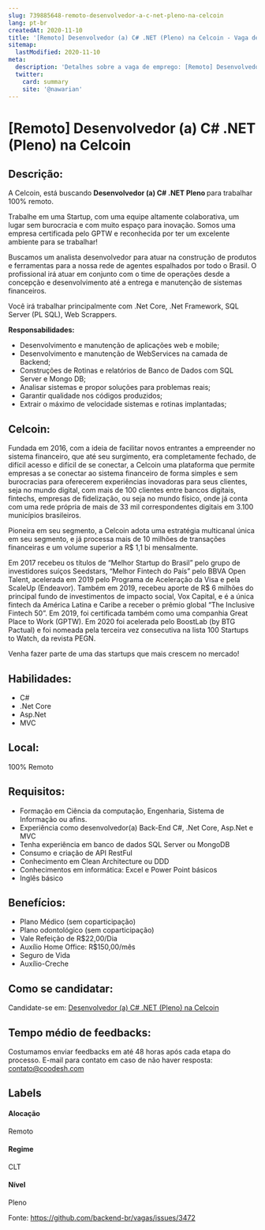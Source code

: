 ```yaml
---
slug: 739885648-remoto-desenvolvedor-a-c-net-pleno-na-celcoin
lang: pt-br
createdAt: 2020-11-10
title: '[Remoto] Desenvolvedor (a) C# .NET (Pleno) na Celcoin - Vaga de Emprego'
sitemap:
  lastModified: 2020-11-10
meta:
  description: 'Detalhes sobre a vaga de emprego: [Remoto] Desenvolvedor (a) C# .NET (Pleno) na Celcoin'
  twitter:
    card: summary
    site: '@nawarian'
---
```


# [Remoto] Desenvolvedor (a) C# .NET (Pleno) na Celcoin

## Descrição: 
 <p>A Celcoin, está buscando <strong>Desenvolvedor (a) C# .NET Pleno </strong>para trabalhar 100% remoto.</p>
<p>Trabalhe em uma Startup, com uma equipe altamente colaborativa, um lugar sem burocracia e com muito espaço para inovação. Somos uma empresa certificada pelo GPTW e reconhecida por ter um excelente ambiente para se trabalhar!</p>
<p>Buscamos um analista desenvolvedor para atuar na construção de produtos e ferramentas para a nossa rede de agentes espalhados por todo o Brasil. O profissional irá atuar em conjunto com o time de operações desde a concepção e desenvolvimento até a entrega e manutenção de sistemas financeiros.</p>
<p>Você irá trabalhar principalmente com .Net Core, .Net Framework, SQL Server (PL SQL),  Web Scrappers.</p>
<p><strong>Responsabilidades:</strong></p>
<ul>
<li>Desenvolvimento e manutenção de aplicações web e mobile;</li>
<li>Desenvolvimento e manutenção de WebServices na camada de Backend;</li>
<li>Construções de Rotinas e relatórios de Banco de Dados com SQL Server e Mongo DB;</li>
<li>Analisar sistemas e propor soluções para problemas reais;</li>
<li>Garantir qualidade nos códigos produzidos;</li>
<li>Extrair o máximo de velocidade sistemas e rotinas implantadas;</li>
</ul>

## Celcoin: 
 <p>Fundada em 2016, com a ideia de facilitar novos entrantes a empreender no sistema financeiro, que até seu surgimento, era completamente fechado, de difícil acesso e difícil de se conectar, a Celcoin uma plataforma que permite empresas a se conectar ao sistema financeiro de forma simples e sem burocracias para oferecerem experiências inovadoras para seus clientes, seja no mundo digital, com mais de 100 clientes entre bancos digitais, fintechs, empresas de fidelização, ou seja no mundo físico, onde já conta com uma rede própria de mais de 33 mil correspondentes digitais em 3.100 municípios brasileiros.&nbsp;</p>
<p>Pioneira em seu segmento, a Celcoin adota uma estratégia multicanal única em seu segmento, e já processa mais de 10 milhões de transações financeiras e um volume superior a R$ 1,1 bi mensalmente.</p>
<p>Em 2017 recebeu os títulos de “Melhor Startup do Brasil” pelo grupo de investidores suíços Seedstars, “Melhor Fintech do País” pelo BBVA Open Talent, acelerada em 2019 pelo Programa de Aceleração da Visa e pela ScaleUp (Endeavor). Também em 2019, recebeu aporte de R$ 6 milhões do principal fundo de investimentos de impacto social, Vox Capital, e é a única fintech da América Latina e Caribe a receber o prêmio global “The Inclusive Fintech 50”. Em 2019, foi certificada também como uma companhia Great Place to Work (GPTW). Em 2020 foi acelerada pelo BoostLab (by BTG Pactual) e foi nomeada pela terceira vez consecutiva na lista 100 Startups to Watch, da revista PEGN.</p>
<p>Venha fazer parte de uma das startups que mais crescem no mercado!</p>
<p></p>

## Habilidades: 
 - C# 
- .Net Core 
- Asp.Net 
- MVC

## Local: 
 100% Remoto

## Requisitos: 
 - Formação em Ciência da computação, Engenharia, Sistema de Informação ou afins. 
- Experiência como desenvolvedor(a) Back-End C#, .Net Core, Asp.Net e MVC 
- Tenha experiência em banco de dados SQL Server ou MongoDB 
- Consumo e criação de API RestFul 
- Conhecimento em Clean Architecture ou DDD 
- Conhecimentos em informática: Excel e Power Point básicos 
- Inglês básico

## Benefícios: 
 - Plano Médico (sem coparticipação) 
- Plano odontológico (sem coparticipação)   
- Vale Refeição de R$22,00/Dia 
- Auxílio Home Office: R$150,00/mês 
- Seguro de Vida 
- Auxílio-Creche

## Como se candidatar:
Candidate-se em: [Desenvolvedor (a) C# .NET (Pleno) na Celcoin](https://coodesh.com/vagas/desenvolvedor-a-c-net-pleno-185523?origin=github&modal=open)

## Tempo médio de feedbacks:
 Costumamos enviar feedbacks em até 48 horas após cada etapa do processo. E-mail para contato em caso de não haver resposta: [contato@coodesh.com](mailto:contato@coodesh.com)

## Labels
#### Alocação
Remoto

#### Regime
CLT

#### Nível
Pleno

Fonte: https://github.com/backend-br/vagas/issues/3472